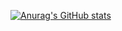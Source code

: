 [![Anurag's GitHub stats](https://github-readme-stats.vercel.app/api?username=AlbyGiaco)](https://github.com/anuraghazra/github-readme-stats)

